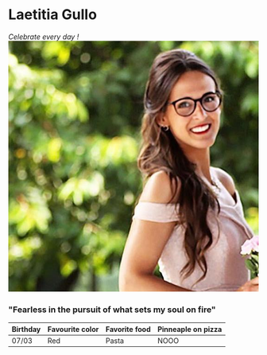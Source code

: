 # Laetitia Gullo
*Celebrate every day !*
<br/>
![Photo](https://github.com/LaetitiaGullo/markdown-challenge/blob/master/Photo.jpeg?raw=true)
### "Fearless in the pursuit of what sets my soul on fire"
Birthday | Favourite color | Favorite food | Pinneaple on pizza
-------- | --------------- | ------------- | ------------------
07/03    | Red             | Pasta         | NOOO
